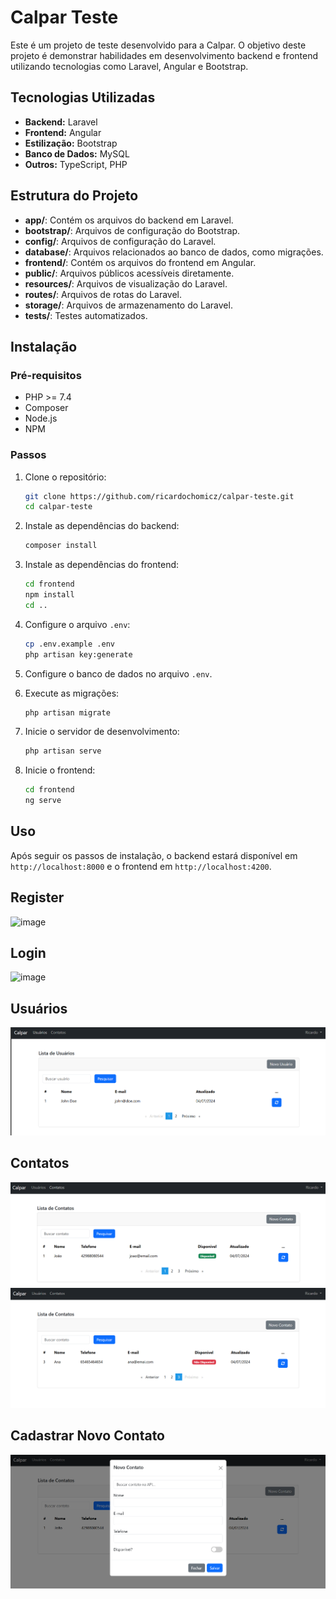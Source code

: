 # Calpar Teste

Este é um projeto de teste desenvolvido para a Calpar. O objetivo deste projeto é demonstrar habilidades em desenvolvimento backend e frontend utilizando tecnologias como Laravel, Angular e Bootstrap.

## Tecnologias Utilizadas

- **Backend:** Laravel
- **Frontend:** Angular
- **Estilização:** Bootstrap
- **Banco de Dados:** MySQL
- **Outros:** TypeScript, PHP

## Estrutura do Projeto

- **app/**: Contém os arquivos do backend em Laravel.
- **bootstrap/**: Arquivos de configuração do Bootstrap.
- **config/**: Arquivos de configuração do Laravel.
- **database/**: Arquivos relacionados ao banco de dados, como migrações.
- **frontend/**: Contém os arquivos do frontend em Angular.
- **public/**: Arquivos públicos acessíveis diretamente.
- **resources/**: Arquivos de visualização do Laravel.
- **routes/**: Arquivos de rotas do Laravel.
- **storage/**: Arquivos de armazenamento do Laravel.
- **tests/**: Testes automatizados.

## Instalação

### Pré-requisitos

- PHP >= 7.4
- Composer
- Node.js
- NPM

### Passos

1. Clone o repositório:
    ```bash
    git clone https://github.com/ricardochomicz/calpar-teste.git
    cd calpar-teste
    ```

2. Instale as dependências do backend:
    ```bash
    composer install
    ```

3. Instale as dependências do frontend:
    ```bash
    cd frontend
    npm install
    cd ..
    ```

4. Configure o arquivo `.env`:
    ```bash
    cp .env.example .env
    php artisan key:generate
    ```

5. Configure o banco de dados no arquivo `.env`.

6. Execute as migrações:
    ```bash
    php artisan migrate
    ```

7. Inicie o servidor de desenvolvimento:
    ```bash
    php artisan serve
    ```

8. Inicie o frontend:
    ```bash
    cd frontend
    ng serve
    ```

## Uso

Após seguir os passos de instalação, o backend estará disponível em `http://localhost:8000` e o frontend em `http://localhost:4200`.

## Register
![image](https://github.com/ricardochomicz/calpar-teste/assets/58947372/86ce019f-7c17-47ab-8a9f-73f3a8d33606)

## Login
![image](https://github.com/ricardochomicz/calpar-teste/assets/58947372/ef183d90-171e-43cc-9326-41f2a2d16c00)

## Usuários
![img.png](img.png)

## Contatos
![img_1.png](img_1.png)
![img_3.png](img_3.png)

## Cadastrar Novo Contato
![img_2.png](img_2.png)



